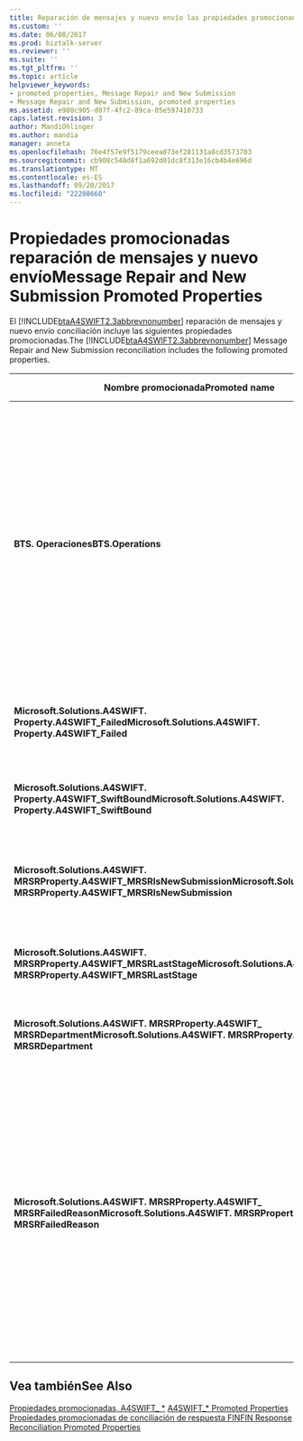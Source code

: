 ```yaml
---
title: Reparación de mensajes y nuevo envío las propiedades promocionan | Documentos de Microsoft
ms.custom: ''
ms.date: 06/08/2017
ms.prod: biztalk-server
ms.reviewer: ''
ms.suite: ''
ms.tgt_pltfrm: ''
ms.topic: article
helpviewer_keywords:
- promoted properties, Message Repair and New Submission
- Message Repair and New Submission, promoted properties
ms.assetid: e980c905-d07f-4fc2-89ca-05e597410733
caps.latest.revision: 3
author: MandiOhlinger
ms.author: mandia
manager: anneta
ms.openlocfilehash: 76e4f57e9f5179ceea073ef281131a8cd3573703
ms.sourcegitcommit: cb908c540d8f1a692d01dc8f313e16cb4b4e696d
ms.translationtype: MT
ms.contentlocale: es-ES
ms.lasthandoff: 09/20/2017
ms.locfileid: "22208660"
---
```

# <a name="message-repair-and-new-submission-promoted-properties"></a><span data-ttu-id="fffb4-102">Propiedades promocionadas reparación de mensajes y nuevo envío</span><span class="sxs-lookup"><span data-stu-id="fffb4-102">Message Repair and New Submission Promoted Properties</span></span>
<span data-ttu-id="fffb4-103">El [!INCLUDE[btaA4SWIFT2.3abbrevnonumber](../../includes/btaa4swift2-3abbrevnonumber-md.md)] reparación de mensajes y nuevo envío conciliación incluye las siguientes propiedades promocionadas.</span><span class="sxs-lookup"><span data-stu-id="fffb4-103">The [!INCLUDE[btaA4SWIFT2.3abbrevnonumber](../../includes/btaa4swift2-3abbrevnonumber-md.md)] Message Repair and New Submission reconciliation includes the following promoted properties.</span></span>  
  
|<span data-ttu-id="fffb4-104">Nombre promocionada</span><span class="sxs-lookup"><span data-stu-id="fffb4-104">Promoted name</span></span>|<span data-ttu-id="fffb4-105">Description</span><span class="sxs-lookup"><span data-stu-id="fffb4-105">Description</span></span>|<span data-ttu-id="fffb4-106">Tipo de datos</span><span class="sxs-lookup"><span data-stu-id="fffb4-106">Data type</span></span>|<span data-ttu-id="fffb4-107">Intervalo de valores</span><span class="sxs-lookup"><span data-stu-id="fffb4-107">Value range</span></span>|<span data-ttu-id="fffb4-108">Ejemplo de uso</span><span class="sxs-lookup"><span data-stu-id="fffb4-108">Usage example</span></span>|  
|-------------------|-----------------|---------------|-----------------|-------------------|  
|<span data-ttu-id="fffb4-109">**BTS. Operaciones**</span><span class="sxs-lookup"><span data-stu-id="fffb4-109">**BTS.Operations**</span></span>|<span data-ttu-id="fffb4-110">Indica el estado de [!INCLUDE[btsBizTalkServerNoVersion](../../includes/btsbiztalkservernoversion-md.md)] de procesamiento.</span><span class="sxs-lookup"><span data-stu-id="fffb4-110">Indicates the state of [!INCLUDE[btsBizTalkServerNoVersion](../../includes/btsbiztalkservernoversion-md.md)] processing.</span></span> <span data-ttu-id="fffb4-111">Puede ser uno de los valores siguientes:</span><span class="sxs-lookup"><span data-stu-id="fffb4-111">Can be one of the following:</span></span><br /><br /> <span data-ttu-id="fffb4-112">**A4SWIFT_MrsrCompleted** indica que la reparación de mensajes y el nuevo proceso de envío se realizó correctamente.</span><span class="sxs-lookup"><span data-stu-id="fffb4-112">**A4SWIFT_MrsrCompleted** indicates that the message repair and new submission process succeeded.</span></span><br /><br /> <span data-ttu-id="fffb4-113">**A4SWIFT_MrsrFailed** indica que la reparación de mensajes y el nuevo proceso de envío ha fallado.</span><span class="sxs-lookup"><span data-stu-id="fffb4-113">**A4SWIFT_MrsrFailed** indicates that the message repair and new submission process failed.</span></span><br /><br /> <span data-ttu-id="fffb4-114">**A4SWIFT_MrsrUnparsedFailed** indica que ha fallado la reparación de un mensaje sin analizar.</span><span class="sxs-lookup"><span data-stu-id="fffb4-114">**A4SWIFT_MrsrUnparsedFailed** indicates that the repair of an unparsed message failed.</span></span><br /><br /> <span data-ttu-id="fffb4-115">**A4SWIFT_MrsrUnparsedComplete** indica que se realizó correctamente la reparación de un mensaje sin analizar.</span><span class="sxs-lookup"><span data-stu-id="fffb4-115">**A4SWIFT_MrsrUnparsedComplete** indicates that the repair of an unparsed message succeeded.</span></span><br /><br /> <span data-ttu-id="fffb4-116">**A4SWIFT_DasmMarkedAsFailed** indica que el mensaje de error de procesamiento en la fase de desensamblador de la canalización de recepción.</span><span class="sxs-lookup"><span data-stu-id="fffb4-116">**A4SWIFT_DasmMarkedAsFailed** indicates that the message failed processing in the disassembler stage of the receive pipeline.</span></span>|<span data-ttu-id="fffb4-117">String</span><span class="sxs-lookup"><span data-stu-id="fffb4-117">String</span></span>|<span data-ttu-id="fffb4-118">-A4SWIFT_MrsrCompleted</span><span class="sxs-lookup"><span data-stu-id="fffb4-118">-   A4SWIFT_MrsrCompleted</span></span><br /><span data-ttu-id="fffb4-119">-A4SWIFT_MrsrFailed</span><span class="sxs-lookup"><span data-stu-id="fffb4-119">-   A4SWIFT_MrsrFailed</span></span><br /><span data-ttu-id="fffb4-120">-A4SWIFT_MrsrUnparsedFailed</span><span class="sxs-lookup"><span data-stu-id="fffb4-120">-   A4SWIFT_MrsrUnparsedFailed</span></span><br /><span data-ttu-id="fffb4-121">-A4SWIFT_MrsrUnparsedCompleted</span><span class="sxs-lookup"><span data-stu-id="fffb4-121">-   A4SWIFT_MrsrUnparsedCompleted</span></span><br /><span data-ttu-id="fffb4-122">-A4SWIFT_DasmMarkedAsFailed</span><span class="sxs-lookup"><span data-stu-id="fffb4-122">-   A4SWIFT_DasmMarkedAsFailed</span></span>|<span data-ttu-id="fffb4-123">Cuando la orquestación MrsrRepair recibe un mensaje sin analizar reparado después de la reparación, Establece la **BTS. Operación** propiedad a "A4SWIFT_MRSRCompleted" y la **A4SWIFT_Failed** propiedad en False, y, a continuación, enruta el mensaje en el cuadro de mensajes.</span><span class="sxs-lookup"><span data-stu-id="fffb4-123">When the MrsrRepair orchestration receives a repaired unparsed message after the repair, it sets the **BTS.Operation** property to "A4SWIFT_MRSRCompleted" and the **A4SWIFT_Failed** property to False, and then routes the message to the MessageBox.</span></span> <span data-ttu-id="fffb4-124">Estas propiedades Asegúrese de que el mensaje sin analizar reparado no especifique el proceso de reparación de mensaje nuevo.</span><span class="sxs-lookup"><span data-stu-id="fffb4-124">These properties ensure that the repaired unparsed message does not enter the message repair process again.</span></span>|  
|<span data-ttu-id="fffb4-125">**Microsoft.Solutions.A4SWIFT. Property.A4SWIFT_Failed**</span><span class="sxs-lookup"><span data-stu-id="fffb4-125">**Microsoft.Solutions.A4SWIFT. Property.A4SWIFT_Failed**</span></span>|<span data-ttu-id="fffb4-126">Indica si [!INCLUDE[btaA4SWIFT2.3abbrevnonumber](../../includes/btaa4swift2-3abbrevnonumber-md.md)] correcta o incorrectamente ha procesado el mensaje.</span><span class="sxs-lookup"><span data-stu-id="fffb4-126">Indicates whether [!INCLUDE[btaA4SWIFT2.3abbrevnonumber](../../includes/btaa4swift2-3abbrevnonumber-md.md)] successfully or unsuccessfully processed the message.</span></span>|<span data-ttu-id="fffb4-127">Boolean</span><span class="sxs-lookup"><span data-stu-id="fffb4-127">Boolean</span></span>|<span data-ttu-id="fffb4-128">True, False</span><span class="sxs-lookup"><span data-stu-id="fffb4-128">True, False</span></span>|<span data-ttu-id="fffb4-129">Utilizadas por la orquestación MrsrRepair para suscribirse solo a mensajes del cuadro de mensajes con errores de validación.</span><span class="sxs-lookup"><span data-stu-id="fffb4-129">Used by the MrsrRepair orchestration to subscribe only to messages from the MessageBox that have failed validation.</span></span>|  
|<span data-ttu-id="fffb4-130">**Microsoft.Solutions.A4SWIFT. Property.A4SWIFT_SwiftBound**</span><span class="sxs-lookup"><span data-stu-id="fffb4-130">**Microsoft.Solutions.A4SWIFT. Property.A4SWIFT_SwiftBound**</span></span>|<span data-ttu-id="fffb4-131">Indica si el mensaje está vinculado a la red SWIFT.</span><span class="sxs-lookup"><span data-stu-id="fffb4-131">Indicates whether the message is bound for the SWIFT network.</span></span>|<span data-ttu-id="fffb4-132">Boolean</span><span class="sxs-lookup"><span data-stu-id="fffb4-132">Boolean</span></span>|<span data-ttu-id="fffb4-133">True, False</span><span class="sxs-lookup"><span data-stu-id="fffb4-133">True, False</span></span>|<span data-ttu-id="fffb4-134">Utilizadas por la orquestación MrsrRepair para suscribirse solo a mensajes del cuadro de mensajes que se enlazan para la red SWIFT.</span><span class="sxs-lookup"><span data-stu-id="fffb4-134">Used by the MrsrRepair orchestration to subscribe only to messages from the MessageBox that are bound for the SWIFT network.</span></span>|  
|<span data-ttu-id="fffb4-135">**Microsoft.Solutions.A4SWIFT. MRSRProperty.A4SWIFT_MRSRIsNewSubmission**</span><span class="sxs-lookup"><span data-stu-id="fffb4-135">**Microsoft.Solutions.A4SWIFT. MRSRProperty.A4SWIFT_MRSRIsNewSubmission**</span></span>|<span data-ttu-id="fffb4-136">Indica si el mensaje que se está procesando es un nuevo envío.</span><span class="sxs-lookup"><span data-stu-id="fffb4-136">Indicates whether the message being processed is a new submission.</span></span>|<span data-ttu-id="fffb4-137">Boolean</span><span class="sxs-lookup"><span data-stu-id="fffb4-137">Boolean</span></span>|<span data-ttu-id="fffb4-138">True, False</span><span class="sxs-lookup"><span data-stu-id="fffb4-138">True, False</span></span>|<span data-ttu-id="fffb4-139">Utilizadas por la orquestación MrsrRepair para indicar que se ha creado un mensaje en la fase de creación del flujo de trabajo.</span><span class="sxs-lookup"><span data-stu-id="fffb4-139">Used by the MrsrRepair orchestration to indicate that a message has been created in the Create stage of the workflow.</span></span>|  
|<span data-ttu-id="fffb4-140">**Microsoft.Solutions.A4SWIFT. MRSRProperty.A4SWIFT_MRSRLastStage**</span><span class="sxs-lookup"><span data-stu-id="fffb4-140">**Microsoft.Solutions.A4SWIFT. MRSRProperty.A4SWIFT_MRSRLastStage**</span></span>|<span data-ttu-id="fffb4-141">Indica la última fase del flujo de trabajo de reparación que se realizó correctamente.</span><span class="sxs-lookup"><span data-stu-id="fffb4-141">Indicates the last stage in the repair workflow that succeeded.</span></span>|<span data-ttu-id="fffb4-142">String</span><span class="sxs-lookup"><span data-stu-id="fffb4-142">String</span></span>|-|<span data-ttu-id="fffb4-143">Una de las fases definidas para un flujo de trabajo de departamento.</span><span class="sxs-lookup"><span data-stu-id="fffb4-143">One of the stages defined for a department workflow.</span></span> <span data-ttu-id="fffb4-144">Puede crear, reparar, compruebe de regeneración de claves, o una fase de aprobación.</span><span class="sxs-lookup"><span data-stu-id="fffb4-144">Can be a create, repair, rekey-verify, or approval stage.</span></span>|  
|<span data-ttu-id="fffb4-145">**Microsoft.Solutions.A4SWIFT. MRSRProperty.A4SWIFT_ MRSRDepartment**</span><span class="sxs-lookup"><span data-stu-id="fffb4-145">**Microsoft.Solutions.A4SWIFT. MRSRProperty.A4SWIFT_ MRSRDepartment**</span></span>|<span data-ttu-id="fffb4-146">Indica que el departamento que se usa en la reparación de mensajes y nuevo envío, tal y como especifica la directiva del BRE MrsrDepartmentPolicy.</span><span class="sxs-lookup"><span data-stu-id="fffb4-146">Indicates the department that is being used in the message repair and new submission, as specified by the MrsrDepartmentPolicy BRE policy.</span></span>|<span data-ttu-id="fffb4-147">String</span><span class="sxs-lookup"><span data-stu-id="fffb4-147">String</span></span>|-|<span data-ttu-id="fffb4-148">Establecer en el [!INCLUDE[btaA4SWIFT2.3abbrevnonumber](../../includes/btaa4swift2-3abbrevnonumber-md.md)] consola de administración.</span><span class="sxs-lookup"><span data-stu-id="fffb4-148">Set in the [!INCLUDE[btaA4SWIFT2.3abbrevnonumber](../../includes/btaa4swift2-3abbrevnonumber-md.md)] Administration Console.</span></span>|  
|<span data-ttu-id="fffb4-149">**Microsoft.Solutions.A4SWIFT. MRSRProperty.A4SWIFT_ MRSRFailedReason**</span><span class="sxs-lookup"><span data-stu-id="fffb4-149">**Microsoft.Solutions.A4SWIFT. MRSRProperty.A4SWIFT_ MRSRFailedReason**</span></span>|<span data-ttu-id="fffb4-150">Indica el motivo del error de la reparación de mensajes y el nuevo proceso de envío.</span><span class="sxs-lookup"><span data-stu-id="fffb4-150">Indicates why the message repair and new submission process failed.</span></span> <span data-ttu-id="fffb4-151">Puede ser uno de los valores siguientes:</span><span class="sxs-lookup"><span data-stu-id="fffb4-151">Can be one of the following:</span></span><br /><br /> <span data-ttu-id="fffb4-152">Rechazado indica que el usuario rechazó el mensaje desde el [!INCLUDE[btsInpathNoVersion](../../includes/btsinpathnoversion-md.md)] formulario.</span><span class="sxs-lookup"><span data-stu-id="fffb4-152">Rejected indicates that the user rejected the message from within the [!INCLUDE[btsInpathNoVersion](../../includes/btsinpathnoversion-md.md)] form.</span></span><br /><br /> <span data-ttu-id="fffb4-153">InvalidDigitalSignature indica que el certificado del usuario no es válido.</span><span class="sxs-lookup"><span data-stu-id="fffb4-153">InvalidDigitalSignature indicates that the user's certificate is invalid.</span></span><br /><br /> <span data-ttu-id="fffb4-154">Tiempo de espera indica que se ha alcanzado el valor de tiempo de espera de MRSROrchestration.</span><span class="sxs-lookup"><span data-stu-id="fffb4-154">Timeout indicates that the MRSROrchestration timeout value has been reached.</span></span><br /><br /> <span data-ttu-id="fffb4-155">InvalidWorkFlow indica que el flujo de trabajo definido para un departamento no es válido.</span><span class="sxs-lookup"><span data-stu-id="fffb4-155">InvalidWorkFlow indicates that the workflow defined for a department is invalid.</span></span><br /><br /> <span data-ttu-id="fffb4-156">CantRepairIn[!INCLUDE[btsInpathNoVersion](../../includes/btsinpathnoversion-md.md)] indica que no se pudo abrir el mensaje XML entrante en [!INCLUDE[btsInpathNoVersion](../../includes/btsinpathnoversion-md.md)].</span><span class="sxs-lookup"><span data-stu-id="fffb4-156">CantRepairIn[!INCLUDE[btsInpathNoVersion](../../includes/btsinpathnoversion-md.md)] indicates that the incoming XML message could not be opened in [!INCLUDE[btsInpathNoVersion](../../includes/btsinpathnoversion-md.md)].</span></span><br /><br /> <span data-ttu-id="fffb4-157">Excepción general</span><span class="sxs-lookup"><span data-stu-id="fffb4-157">General Exception</span></span>|<span data-ttu-id="fffb4-158">String</span><span class="sxs-lookup"><span data-stu-id="fffb4-158">String</span></span>|<span data-ttu-id="fffb4-159">-Rechazado</span><span class="sxs-lookup"><span data-stu-id="fffb4-159">-   Rejected</span></span><br /><span data-ttu-id="fffb4-160">-InvalidDigitalSignature</span><span class="sxs-lookup"><span data-stu-id="fffb4-160">-   InvalidDigitalSignature</span></span><br /><span data-ttu-id="fffb4-161">-El tiempo de espera</span><span class="sxs-lookup"><span data-stu-id="fffb4-161">-   Timeout</span></span><br /><span data-ttu-id="fffb4-162">-InvalidWorkFlow</span><span class="sxs-lookup"><span data-stu-id="fffb4-162">-   InvalidWorkFlow</span></span><br /><span data-ttu-id="fffb4-163">-Excepción general</span><span class="sxs-lookup"><span data-stu-id="fffb4-163">-   General Exception</span></span><br /><span data-ttu-id="fffb4-164">-CantRepairIn[!INCLUDE[btsInpathNoVersion](../../includes/btsinpathnoversion-md.md)]</span><span class="sxs-lookup"><span data-stu-id="fffb4-164">-   CantRepairIn[!INCLUDE[btsInpathNoVersion](../../includes/btsinpathnoversion-md.md)]</span></span>|<span data-ttu-id="fffb4-165">Establecer la orquestación de reparación de mensajes y nuevo envío después de error en el proceso.</span><span class="sxs-lookup"><span data-stu-id="fffb4-165">Set by the Message Repair and New Submission orchestration after the process has failed.</span></span>|  
  
## <a name="see-also"></a><span data-ttu-id="fffb4-166">Vea también</span><span class="sxs-lookup"><span data-stu-id="fffb4-166">See Also</span></span>  
 <span data-ttu-id="fffb4-167">[Propiedades promocionadas, A4SWIFT_ \*](../../adapters-and-accelerators/accelerator-swift/a4swift-promoted-properties.md) </span><span class="sxs-lookup"><span data-stu-id="fffb4-167">[A4SWIFT_\* Promoted Properties](../../adapters-and-accelerators/accelerator-swift/a4swift-promoted-properties.md) </span></span>  
 [<span data-ttu-id="fffb4-168">Propiedades promocionadas de conciliación de respuesta FIN</span><span class="sxs-lookup"><span data-stu-id="fffb4-168">FIN Response Reconciliation Promoted Properties</span></span>](../../adapters-and-accelerators/accelerator-swift/fin-response-reconciliation-promoted-properties.md)